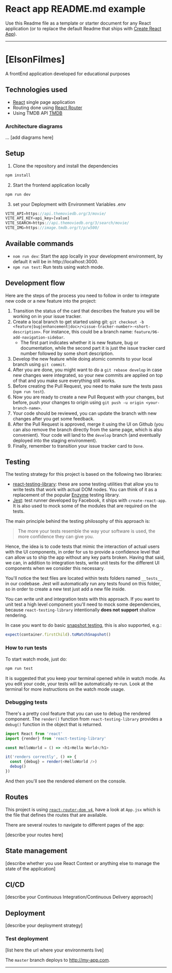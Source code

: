 # React app README.md example

Use this Readme file as a template or starter document for any React application (or to replace the default Readme that ships with [Create React App](https://github.com/facebook/create-react-app)).

---

# \[ElsonFilmes\]

A frontEnd application developed for educational purposes

## Technologies used

- [React](https://reactjs.org/) single page application
- Routing done using [React Router](https://reacttraining.com/react-router/web/guides/philosophy)
- Using TMDB API [TMDB](https://developer.themoviedb.org/)


### Architecture diagrams

... \[add diagrams here\]

## Setup

1. Clone the repository and install the dependencies
```bash
npm install
```
2. Start the frontend application locally
```bash
npm run dev
```
3. set your Deployment with Environment Variables .env
```javascript
VITE_API=https://api.themoviedb.org/3/movie/
VITE_API_KEY=api_key=[value]
VITE_SEARCH=https://api.themoviedb.org/3/search/movie/
VITE_IMG=https://image.tmdb.org/t/p/w500/
```
## Available commands

* `nom run dev`: Start the app locally in your development environment, by default it will be in http://localhost:3000.
* `npm run test`: Run tests using watch mode.

## Development flow

Here are the steps of the process you need to follow in order to integrate new code or a new feature into the project:

1. Transition the status of the card that describes the feature you will be working on in your issue tracker.
1. Create a local branch to get started using git: `git checkout -b <feature|bug|enhancement|doc>/<issue-tracker-number>-<short-description>`. For instance, this could be a branch name: `feature/96-add-navigation-sidebar`.
    * The first part indicates whether it is new feature, bug or documentation, while the second part it is just the issue tracker card number followed by some short description.
1. Develop the new feature while doing atomic commits to your local branch using `git commit`.
1. After you are done, you might want to do a `git rebase develop` in case new changes were integrated, so your new commits are applied on top of that and you make sure everything still works.
1. Before creating the Pull Request, you need to make sure the tests pass (`npm run test`).
1. Now you are ready to create a new Pull Request with your changes, but before, push your changes to origin using `git push -u origin <your-branch-name>`.
1. Your code should be reviewed, you can update the branch with new changes after you get some feedback.
1. After the Pull Request is approved, merge it using the UI on Github (you can also remove the branch directly from the same page, which is also convenient). Your code will land to the `develop` branch (and eventually deployed into the staging environment).
1. Finally, remember to transition your issue tracker card to `Done`.

## Testing

The testing strategy for this project is based on the following two libraries:

* [react-testing-library](https://github.com/kentcdodds/react-testing-library): these are some testing utilities that allow you to write tests that work with actual DOM nodes. You can think of it as a replacement of the popular [Enzyme](https://github.com/airbnb/enzyme) testing library.
* [Jest](https://jestjs.io/): test runner developed by Facebook, it ships with `create-react-app`. It is also used to mock some of the modules that are required on the tests.

The main principle behind the testing philosophy of this approach is:
> The more your tests resemble the way your software is used, the more confidence they can give you.

Hence, the idea is to code tests that mimic the interaction of actual users with the UI components, in order for us to provide a confidence level that can allow us to ship the app without any key parts broken. Having that said, we can, in addition to integration tests, write unit tests for the different UI components when we consider this necessary.

You'll notice the test files are located within tests folders named `__tests__` in our codebase. Jest will automatically run any tests found on this folder, so in order to create a new test just add a new file inside.

You can write unit and integration tests with this approach. If you want to unit test a high level component you'll need to mock some dependencies, because `react-testing-library` intentionally **does not support** shallow rendering.

In case you want to do basic [snapshot testing](https://jestjs.io/docs/en/snapshot-testing), this is also supported, e.g.:

```javascript
expect(container.firstChild).toMatchSnapshot()
```

### How to run tests

To start watch mode, just do:

```bash
npm run test
```

It is suggested that you keep your terminal opened while in watch mode. As you edit your code, your tests will be automatically re-run. Look at the terminal for more instructions on the watch mode usage.

### Debugging tests

There's a pretty cool feature that you can use to debug the rendered component. The `render()` function from `react-testing-library` provides a `debug()` function in the object that is returned.

```javascript
import React from 'react'
import {render} from 'react-testing-library'

const HelloWorld = () => <h1>Hello World</h1>

it('renders correctly', () => {  
  const {debug} = render(<HelloWorld />)
  debug()
})
```

And then you'll see the rendered element on the console.

## Routes

This project is using [`react-router-dom v4`](https://reacttraining.com/react-router/core), have a look at `App.jsx` which is the file that defines the routes that are available.

There are several routes to navigate to different pages of the app:

\[describe your routes here\]

## State management

\[describe whether you use React Context or anything else to manage the state of the application\]

## CI/CD

\[describe your Continuous Integration/Continuous Delivery approach\]

## Deployment

\[describe your deployment strategy\]

### Test deployment

\[list here the url where your environments live\]

The `master` branch deploys to http://my-app.com.

---
